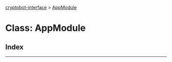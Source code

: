 [cryptobot-interface](../README.md) > [AppModule](../classes/appmodule.md)



# Class: AppModule

## Index


---
